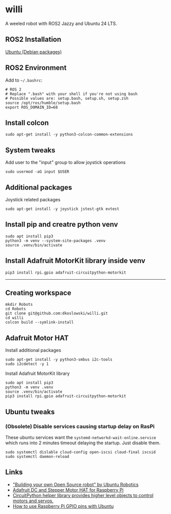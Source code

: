 # willi
A weeled robot with ROS2 Jazzy and Ubuntu 24 LTS.

## ROS2 Installation
[Ubuntu (Debian packages)](https://docs.ros.org/en/jazzy/Installation/Ubuntu-Install-Debians.html)

## ROS2 Environment
Add to `~/.bashrc`:
```
# ROS 2
# Replace ".bash" with your shell if you're not using bash
# Possible values are: setup.bash, setup.sh, setup.zsh
source /opt/ros/humble/setup.bash
export ROS_DOMAIN_ID=68
```
## Install colcon
```
sudo apt-get install -y python3-colcon-common-extensions
```

## System tweaks
Add user to the "input" group to allow joystick operations
```
sudo usermod -aG input $USER
```

## Additional packages
Joystick related packages
```
sudo apt-get install -y joystick jstest-gtk evtest
```

## Install pip and creatre python venv
```
sudo apt install pip3
python3 -m venv --system-site-packages .venv
source .venv/bin/activate
```

## Install Adafruit MotorKit library inside venv
```
pip3 install rpi.gpio adafruit-circuitpython-motorkit
```

---


## Creating workspace
```
mkdir Robots
cd Robots
git clone git@github.com:dkoslowski/willi.git
cd willi
colcon build --symlink-install
```

## Adafruit Motor HAT

Install additional packages
```
sudo apt-get install -y python3-smbus i2c-tools
sudo i2cdetect -y 1

```
Install Adafruit MotorKit library
```
sudo apt install pip3
python3 -m venv .venv
source .venv/bin/activate
pip3 install rpi.gpio adafruit-circuitpython-motorkit
```

## Ubuntu tweaks

### (Obsolete) Disable services causing startup delay on RasPi
These ubuntu services want the `systemd-networkd-wait-online.service` which runs into 2 minutes timeout delaying the startup. Just disable them.
```
sudo systemctl dislable cloud-config open-iscsi cloud-final iscsid
sudo systemctl daemon-reload
```

## Links
- ["Building your own Open Source robot" by Ubuntu Robotics](https://youtube.com/playlist?list=PL_2PosskAdC25idJVMLOhu-4VAn8OYkQ1)
- [Adafruit DC and Stepper Motor HAT for Raspberry Pi](https://learn.adafruit.com/adafruit-dc-and-stepper-motor-hat-for-raspberry-pi)
- [CircuitPython helper library provides higher level objects to control motors and servos.](https://pypi.org/project/adafruit-circuitpython-motor/)
- [How to use Raspberry Pi GPIO pins with Ubuntu](https://ubuntu.com/tutorials/gpio-on-raspberry-pi)
